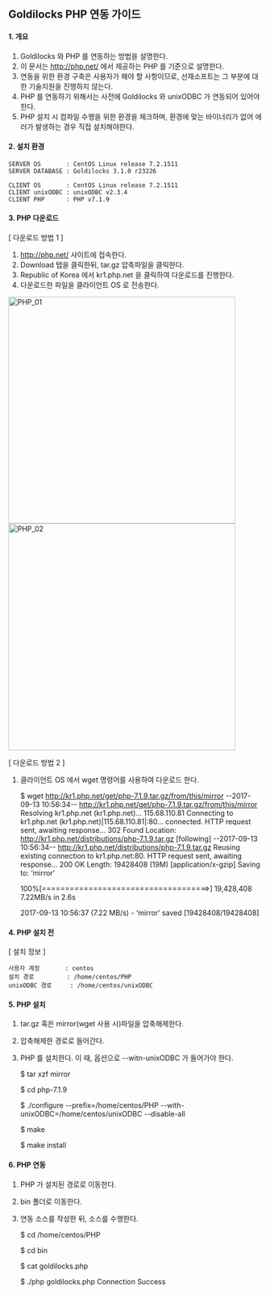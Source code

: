 ## Goldilocks PHP 연동 가이드

#### 1. 개요

1. Goldilocks 와 PHP 를 연동하는 방법을 설명한다.
2. 이 문서는 http://php.net/ 에서 제공하는 PHP 를 기준으로 설명한다.
3. 연동을 위한 환경 구축은 사용자가 해야 할 사항이므로, 선재소프트는 그 부분에 대한 기술지원을 진행하지 않는다.
4. PHP 를 연동하기 위해서는 사전에 Goldilocks 와 unixODBC 가 연동되어 있어야 한다.
5. PHP 설치 시 컴파일 수행을 위한 환경을 체크하며, 환경에 맞는 바이너리가 없어 에러가 발생하는 경우 직접 설치해야한다.

#### 2. 설치 환경


    SERVER OS       : CentOS Linux release 7.2.1511
    SERVER DATABASE : Goldilocks 3.1.0 r23226

    CLIENT OS       : CentOS Linux release 7.2.1511
    CLIENT unixODBC : unixODBC v2.3.4
    CLIENT PHP      : PHP v7.1.9

#### 3. PHP 다운로드

[ 다운로드 방법 1 ]

1. http://php.net/ 사이트에 접속한다.
2. Download 탭을 클릭한뒤, tar.gz 압축파일을 클릭한다.
3. Republic of Korea 에서 kr1.php.net 을 클릭하여 다운로드를 진행한다.
4. 다운로드한 파일을 클라이언트 OS 로 전송한다.

<img src="E:\pic\PHP\PHP_01.jpg" alt="PHP_01" style="width : 450px;"/>
<img src="E:\pic\PHP\PHP_02.jpg" alt="PHP_02" style="width : 450px;"/>


[ 다운로드 방법 2 ]

1. 클라이언트 OS 에서 wget 명령어를 사용하여 다운로드 한다.


    $ wget http://kr1.php.net/get/php-7.1.9.tar.gz/from/this/mirror
    --2017-09-13 10:56:34--  http://kr1.php.net/get/php-7.1.9.tar.gz/from/this/mirror
    Resolving kr1.php.net (kr1.php.net)... 115.68.110.81
    Connecting to kr1.php.net (kr1.php.net)|115.68.110.81|:80... connected.
    HTTP request sent, awaiting response... 302 Found
    Location: http://kr1.php.net/distributions/php-7.1.9.tar.gz [following]
    --2017-09-13 10:56:34--  http://kr1.php.net/distributions/php-7.1.9.tar.gz
    Reusing existing connection to kr1.php.net:80.
    HTTP request sent, awaiting response... 200 OK
    Length: 19428408 (19M) [application/x-gzip]
    Saving to: ‘mirror’

    100%[====================================>] 19,428,408  7.22MB/s   in 2.6s

    2017-09-13 10:56:37 (7.22 MB/s) - ‘mirror’ saved [19428408/19428408]

#### 4. PHP 설치 전

[ 설치 정보 ]


    사용자 계정       : centos
    설치 경로         : /home/centos/PHP
    unixODBC 경로     : /home/centos/unixODBC

#### 5. PHP 설치

1. tar.gz 혹은 mirror(wget 사용 시)파일을 압축해제한다.
2. 압축해제한 경로로 들어간다.
3. PHP 를 설치한다. 이 때, 옵션으로 --witn-unixODBC 가 들어가야 한다.


    $ tar xzf mirror

    $ cd php-7.1.9

    $ ./configure --prefix=/home/centos/PHP --with-unixODBC=/home/centos/unixODBC --disable-all

    $ make

    $ make install

#### 6. PHP 연동

1. PHP 가 설치된 경로로 이동한다.
2. bin 폴더로 이동한다.
3. 연동 소스를 작성한 뒤, 소스를 수행한다.


    $ cd /home/centos/PHP

    $ cd bin

    $ cat goldilocks.php
    <?php
    $con=odbc_connect('GoldilocksODBC', 'TEST', 'test');

    if($con){
        echo "Connection Success\n";
        odbc_close($con);
    }else{
        echo "Connection Fail\n";
    }
    ?>


    $ ./php goldilocks.php
    Connection Success
